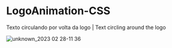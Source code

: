 # LogoAnimation-CSS

Texto circulando por volta da logo | Text circling around the logo

![unknown_2023 02 28-11 36](https://user-images.githubusercontent.com/102559935/221886391-b12d777a-630a-4074-8ff3-77b6ef89d09d.gif)
